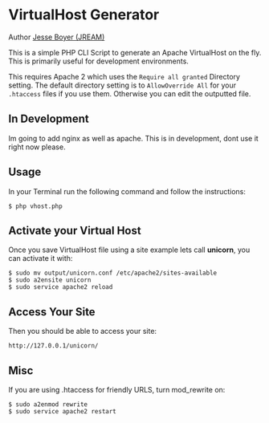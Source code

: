 # VirtualHost Generator

Author [Jesse Boyer (JREAM)](http://jream.com)

This is a simple PHP CLI Script to generate an Apache VirtualHost on the fly. This is primarily useful for development environments.

This requires Apache 2 which uses the `Require all granted` Directory setting. The default directory setting is to `AllowOverride All` for your `.htaccess` files if you use them. Otherwise you can edit the outputted file.

## In Development
Im going to add nginx as well as apache.
This is in development, dont use it right now please.

## Usage
In your Terminal run the following command and follow the instructions:

    $ php vhost.php

## Activate your Virtual Host

Once you save VirtualHost file using a site example lets call **unicorn**, you can activate it with:

    $ sudo mv output/unicorn.conf /etc/apache2/sites-available
    $ sudo a2ensite unicorn
    $ sudo service apache2 reload

## Access Your Site

Then you should be able to access your site:

    http://127.0.0.1/unicorn/

## Misc

If you are using .htaccess for friendly URLS, turn mod_rewrite on:

    $ sudo a2enmod rewrite
    $ sudo service apache2 restart
